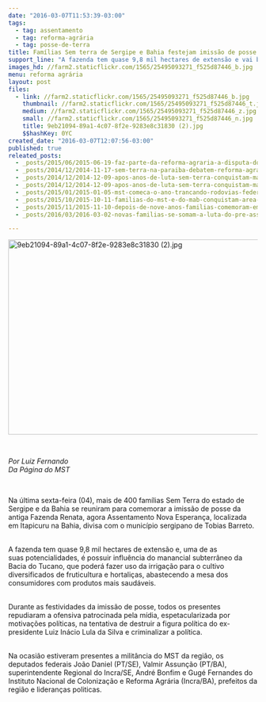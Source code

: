 ```yaml
---
date: "2016-03-07T11:53:39-03:00"
tags:
  - tag: assentamento
  - tag: reforma-agrária
  - tag: posse-de-terra
title: Famílias Sem terra de Sergipe e Bahia festejam imissão de posse
support_line: "A fazenda tem quase 9,8 mil hectares de extensão e vai beneficiar mais de 400 famílias. "
images_hd: //farm2.staticflickr.com/1565/25495093271_f525d87446_b.jpg
menu: reforma agrária
layout: post
files:
  - link: //farm2.staticflickr.com/1565/25495093271_f525d87446_b.jpg
    thumbnail: //farm2.staticflickr.com/1565/25495093271_f525d87446_t.jpg
    medium: //farm2.staticflickr.com/1565/25495093271_f525d87446_z.jpg
    small: //farm2.staticflickr.com/1565/25495093271_f525d87446_n.jpg
    title: 9eb21094-89a1-4c07-8f2e-9283e8c31830 (2).jpg
    $$hashKey: 0YC
created_date: "2016-03-07T12:07:56-03:00"
published: true
releated_posts:
  - _posts/2015/06/2015-06-19-faz-parte-da-reforma-agraria-a-disputa-do-modelo-de-producao-para-a-agricultura-afirma-dirigente.md
  - _posts/2014/12/2014-11-17-sem-terra-na-paraiba-debatem-reforma-agraria-popular-em-encontro.md
  - _posts/2014/12/2014-12-09-apos-anos-de-luta-sem-terra-conquistam-maquinario-no-ms.md
  - _posts/2014/12/2014-12-09-apos-anos-de-luta-sem-terra-conquistam-maquinario-no-ms.md-e
  - _posts/2015/01/2015-01-05-mst-comeca-o-ano-trancando-rodovias-federais-no-mato-grosso-do-sul.md
  - _posts/2015/10/2015-10-11-familias-do-mst-e-do-mab-conquistam-area-no-rs.md
  - _posts/2015/11/2015-11-10-depois-de-nove-anos-familias-comemoram-emissao-de-posse-de-area-em-sergipe.md
  - _posts/2016/03/2016-03-02-novas-familias-se-somam-a-luta-do-pre-assentamento-herdeiros-de-sao-joao.md

---
```

<p><img alt="9eb21094-89a1-4c07-8f2e-9283e8c31830 (2).jpg" height="394" src="//farm2.staticflickr.com/1565/25495093271_f525d87446_b.jpg" width="700" /></p>

<p>&nbsp;</p>

<p><em>Por Luiz Fernando<br />
Da P&aacute;gina do MST</em></p>

<p>&nbsp;</p>

<p>Na &uacute;ltima&nbsp;sexta-feira (04), mais de 400 fam&iacute;lias&nbsp;Sem Terra do estado de Sergipe e da Bahia se reuniram para comemorar a imiss&atilde;o de posse da antiga Fazenda Renata, agora Assentamento Nova Esperan&ccedil;a, localizada em Itapicuru na Bahia, divisa com o munic&iacute;pio sergipano de Tobias Barreto.</p>

<p><br />
A fazenda tem&nbsp;quase 9,8 mil hectares de extens&atilde;o e, uma de as suas&nbsp;potencialidades,&nbsp;&eacute; possuir influ&ecirc;ncia do manancial subterr&acirc;neo da Bacia do Tucano, que poder&aacute; fazer uso da irriga&ccedil;&atilde;o para o cultivo diversificados de fruticultura e hortali&ccedil;as, abastecendo a mesa dos consumidores com produtos mais saud&aacute;veis.</p>

<p><br />
Durante as festividades da imiss&atilde;o de posse, todos os presentes repudiaram a ofensiva patrocinada pela m&iacute;dia, espetacularizada por motiva&ccedil;&otilde;es pol&iacute;ticas, na tentativa de destruir a figura pol&iacute;tica do ex-presidente Luiz In&aacute;cio Lula da Silva e criminalizar a pol&iacute;tica.</p>

<p><br />
Na ocasi&atilde;o estiveram presentes a milit&acirc;ncia do MST da regi&atilde;o, os deputados federais Jo&atilde;o Daniel (PT/SE), Valmir Assun&ccedil;&atilde;o (PT/BA), superintendente Regional do Incra/SE, Andr&eacute; Bonfim e Gug&eacute; Fernandes do Instituto Nacional de Coloniza&ccedil;&atilde;o e Reforma Agr&aacute;ria (Incra/BA), prefeitos da regi&atilde;o e lideran&ccedil;as politicas.</p>

<p>&nbsp;</p>
